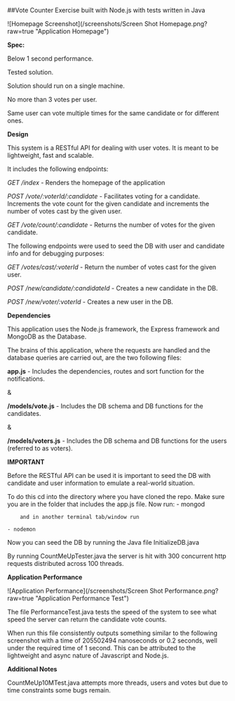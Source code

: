 ##Vote Counter Exercise built with Node.js with tests written in Java

![Homepage Screenshot](/screenshots/Screen Shot Homepage.png?raw=true "Application Homepage")

**Spec:**

Below 1 second performance.

Tested solution.

Solution should run on a single machine.

No more than 3 votes per user.

Same user can vote multiple times for the same candidate or for different ones.

**Design**

This system is a RESTful API for dealing with user votes. It is meant to be lightweight, fast and scalable.

It includes the following endpoints:

*GET /index* - Renders the homepage of the application

*POST /vote/:voterId/:candidate* - Facilitates voting for a candidate. Increments the vote count for the given candidate and increments the number of votes cast by the given user.

*GET /vote/count/:candidate* - Returns the number of votes for the given candidate.

The following endpoints were used to seed the DB with user and candidate info and for debugging purposes:

*GET /votes/cast/:voterId* - Return the number of votes cast for the given user.

*POST /new/candidate/:candidateId* - Creates a new candidate in the DB.

*POST /new/voter/:voterId* - Creates a new user in the DB.

**Dependencies**

This application uses the Node.js framework, the Express framework and MongoDB as the Database.

The brains of this application, where the requests are handled and the database queries are carried out, are the two following files:

**app.js** - Includes the dependencies, routes and sort function for the notifications.

&

**/models/vote.js** - Includes the DB schema and DB functions for the candidates.

&

**/models/voters.js** - Includes the DB schema and DB functions for the users (referred to as voters).

**IMPORTANT**

Before the RESTful API can be used it is important to seed the DB with candidate and user information to emulate a real-world situation.

To do this cd into the directory where you have cloned the repo. Make sure you are in the folder that includes the app.js file. 
Now run:
	- mongod

		and in another terminal tab/window run

	- nodemon

Now you can seed the DB by running the Java file InitializeDB.java

By running CountMeUpTester.java the server is hit with 300 concurrent http requests distributed across 100 threads.


**Application Performance**

![Application Performance](/screenshots/Screen Shot Performance.png?raw=true "Application Performance Test")

The file PerformanceTest.java tests the speed of the system to see what speed the server can return the candidate vote counts.

When run this file consistently outputs something similar to the following screenshot with a time of 205502494 nanoseconds or 0.2 seconds, well under the required time of 1 second.
This can be attributed to the lightweight and async nature of Javascript and Node.js.


**Additional Notes**

CountMeUp10MTest.java attempts more threads, users and votes but due to time constraints some bugs remain.